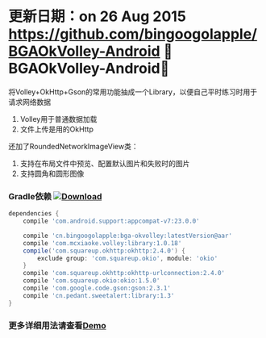 更新日期：on 26 Aug 2015
https://github.com/bingoogolapple/BGAOkVolley-Android
:running:BGAOkVolley-Android:running:
============

将Volley+OkHttp+Gson的常用功能抽成一个Library，以便自己平时练习时用于请求网络数据
1. Volley用于普通数据加载
2. 文件上传是用的OkHttp

还加了RoundedNetworkImageView类：
1. 支持在布局文件中预览、配置默认图片和失败时的图片
2. 支持圆角和圆形图像

### Gradle依赖 [ ![Download](https://api.bintray.com/packages/bingoogolapple/maven/bga-okvolley/images/download.svg) ](https://bintray.com/bingoogolapple/maven/bga-okvolley/_latestVersion)

```groovy
dependencies {
    compile 'com.android.support:appcompat-v7:23.0.0'

    compile 'cn.bingoogolapple:bga-okvolley:latestVersion@aar'
    compile 'com.mcxiaoke.volley:library:1.0.18'
    compile('com.squareup.okhttp:okhttp:2.4.0') {
        exclude group: 'com.squareup.okio', module: 'okio'
    }
    compile 'com.squareup.okhttp:okhttp-urlconnection:2.4.0'
    compile 'com.squareup.okio:okio:1.5.0'
    compile 'com.google.code.gson:gson:2.3.1'
    compile 'cn.pedant.sweetalert:library:1.3'
}
```


### 更多详细用法请查看[Demo](https://github.com/bingoogolapple/BGAOkVolley-Android/tree/master/demo)
